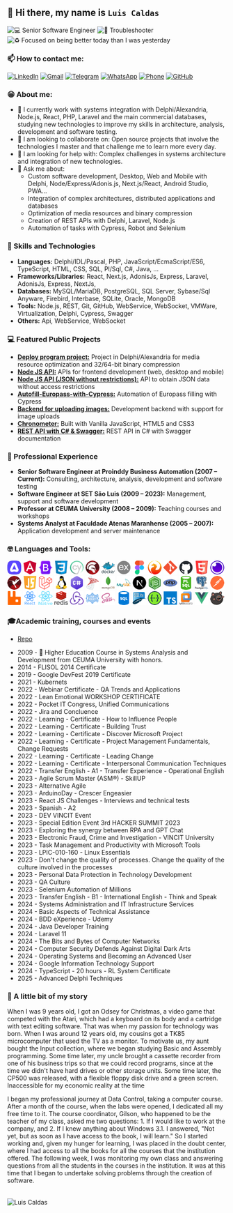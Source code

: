 ## 👋 Hi there, my name is `Luis Caldas` <!-- ### `💻Senior Software Engineer` • `🚀Troubleshooter` • `♻️ Focused on being better today than I was yesterday` !-->
![💻 Senior Software Engineer](https://img.shields.io/badge/💻-Senior%20Software%20Engineer-0A66C2?logoColor=white&labelColor=ffffff&style=plastic) 
![🚀 Troubleshooter](https://img.shields.io/badge/🚀-Troubleshooter-0A66C2?logo=rockets&logoColor=white&labelColor=ffffff&style=plastic) 
![♻ Focused on being better today than I was yesterday](https://img.shields.io/badge/♻-Focused on being better today than I was yesterday-2ECC71?logo=recycle&logoColor=white&labelColor=ffffff&style=plastic)


### 📫 How to contact me:<!-- ### [luisnt.eu@gmail.com](mailto:luisnt.eu@gmail.com)  |  [WhatsApp](https://wa.me/+5598981112233)  |  [Telegram](https://t.me/luisnt)  |  [LinkedIn](https://www.linkedin.com/in/luisnt)  |  📞 +55 (98) 9 8111 2233-->

[![LinkedIn](https://img.shields.io/badge/in-luisnt-white?logo=linkedin&logoColor=white&color=white&labelColor=0077B5&style=plastic)](https://linkedin.com/in/luisnt) 
[![Gmail](https://img.shields.io/badge/luisnt.eu-white?logo=gmail&logoColor=fff&color=ffffff&labelColor=D14836&style=plastic)](mailto:luisnt.eu@gmail.com) 
[![Telegram](https://img.shields.io/badge/luisnt-white?logo=telegram&logoColor=fff&color=fff&labelColor=26A5E4&style=plastic)](https://t.me/luisnt) 
[![WhatsApp](https://img.shields.io/badge/WhatsApp-white?logo=whatsapp&logoColor=fff&color=fff&labelColor=25D366&style=plastic)](https://wa.me/5598981112233) 
[![Phone](https://img.shields.io/badge/+55%20(98)%209%208111%202233-white?logo=googleanalytics&logoColor=fff&color=fff&labelColor=0077B5&style=plastic)](tel:+5598981112233) 
[![GitHub](https://img.shields.io/badge/Public Portfolio-white?logo=github&logoColor=fff&color=fff&labelColor=000&style=plastic)](https://github.com/luis-portfolio/Index)


### 😁 About me:
- 🔭 I currently work with systems integration with Delphi/Alexandria, Node.js, React, PHP, Laravel and the main commercial databases, studying new technologies to improve my skills in architecture, analysis, development and software testing.
- 👯 I am looking to collaborate on: Open source projects that involve the technologies I master and that challenge me to learn more every day.
- 🤔 I am looking for help with: Complex challenges in systems architecture and integration of new technologies.
- 💬 Ask me about:
  - Custom software development, Desktop, Web and Mobile with Delphi, Node/Express/Adonis.js, Next.js/React, Android Studio, PWA...
  - Integration of complex architectures, distributed applications and databases
  - Optimization of media resources and binary compression
  - Creation of REST APIs with Delphi, Laravel, Node.js
  - Automation of tasks with Cypress, Robot and Selenium

### 🤖 Skills and Technologies

* **Languages:** Delphi/IDL/Pascal, PHP, JavaScript/EcmaScript/ES6, TypeScript, HTML, CSS, SQL, Pl/Sql, C#, Java, ...
* **Frameworks/Libraries:** React, Next.js, AdonisJs, Express, Laravel, AdonisJs, Express, NextJs,
* **Databases:** MySQL/MariaDB, PostgreSQL, SQL Server, Sybase/Sql Anyware, Firebird, Interbase, SQLite, Oracle, MongoDB
* **Tools:** Node.js, REST, Git, GitHub, WebService, WebSocket, VMWare, Virtualization, Delphi, Cypress, Swagger
* **Others:** Api, WebService, WebSocket

### 💻 Featured Public Projects

* [**Deploy program project:**](https://github.com/luis-portfolio/Deploy) Project in Delphi/Alexandria for media resource optimization and 32/64-bit binary compression
* [**Node JS API:**](https://github.com/luis-portfolio/Node.JS-Server-with-Express) APIs for frontend development (web, desktop and mobile)
* [**Node JS API (JSON without restrictions):**](https://github.com/luis-portfolio/Api-Node.JS-with-express-to-proxy-url) API to obtain JSON data without access restrictions
* [**Autofill-Europass-with-Cypress:**](https://github.com/luis-portfolio/Autofill-Europass-with-Cypress) Automation of Europass filling with Cypress
* [**Backend for uploading images:**](https://github.com/luis-portfolio/backdev) Development backend with support for image uploads
* [**Chronometer:**](https://github.com/luis-portfolio/Chronometer) Built with Vanilla JavaScript, HTML5 and CSS3
* [**REST API with C# & Swagger:**](https://github.com/luis-portfolio/Api-REST-C-Sharp) REST API in C# with Swagger documentation

### 💼 Professional Experience

* **Senior Software Engineer at Proinddy Business Automation (2007 – Current):** Consulting, architecture, analysis, development and software testing
* **Software Engineer at SET São Luis (2009 – 2023):** Management, support and software development
* **Professor at CEUMA University (2008 – 2009):** Teaching courses and workshops
* **Systems Analyst at Faculdade Atenas Maranhense (2005 – 2007):** Application development and server maintenance

### 🤓 Languages and Tools:

<a target="_blank" href="https://adonisjs.com/"><img src="./Icons/adonis.png" alt="AdonisJS" height="32" width="32"></a>
<a target="_blank" href="https://angular.io"><img src="./Icons/angularjs.png" alt="Angular" height="32" width="32"></a>
<a target="_blank" href="https://getbootstrap.com"><img src="./Icons/bootstrap.png" alt="Bootstrap Css" height="32" width="32"></a>
<a target="_blank" href="https://developer.mozilla.org/en-US/docs/Web/CSS"><img src="./Icons/css3.png" alt="CSS" height="32" width="32"></a>
<a target="_blank" href="https://www.cypress.io/"><img src="./Icons/cypress.png" alt="Cypress" height="32" width="32"></a>
<a target="_blank" href="https://www.embarcadero.com/products/delphi"><img src="./Icons/delphi.png" alt="Delphi" height="32" width="32"></a>
<a target="_blank" href="https://www.docker.com/"><img src="./Icons/docker.png" alt="Docker" height="32" width="32"></a>
<a target="_blank" href="https://expressjs.com/"><img src="./Icons/express.png" alt="Express" height="32" width="32"></a>
<a target="_blank" href="https://www.figma.com/"><img src="Icons/figma.png" alt="Figma" height="32" width="32"></a>
<a target="_blank" href="https://firebirdsql.org/"><img src="./Icons/firebird.png" alt="Firebird" height="32" width="32"></a>
<a target="_blank" href="https://git-scm.com/"><img src="./Icons/git.png" alt="Git SCM" height="32" width="32"></a>
<a target="_blank" href="https://github.com/"><img src="./Icons/github.png" alt="GitHub" height="32" width="32"></a>
<a target="_blank" href="https://developer.mozilla.org/en-US/docs/Web/HTML"><img src="./Icons/html5.png" alt="HTML" height="32" width="32"></a>
<a target="_blank" href="https://insomnia.rest"><img src="./Icons/insomnia.png" alt="Insomnia" height="32" width="32"></a>
<a target="_blank" href="https://www.embarcadero.com/products/interbase"><img src="./Icons/interbase.png" alt="Interbase" height="32" width="32"></a>
<a target="_blank" href="https://developer.mozilla.org/en-US/docs/Web/JavaScript"><img src="./Icons/javascript.png" alt="JavaScript" height="32" width="32"></a>
<a target="_blank" href="https://laravel.com/"><img src="./Icons/laravel.png" alt="Laravel" height="32" width="32"></a>
<a target="_blank" href="https://www.linux.org/"><img src="./Icons/linux.png" alt="Linux" height="32" width="32"></a>
<a target="_blank" href="https://learn.microsoft.com/en-us/dotnet/csharp/"><img src="./Icons/csharp.png" alt="Microsoft C#" height="32" width="32"></a>
<a target="_blank" href="https://www.microsoft.com/en-us/sql-server"><img src="./Icons/sqlserver.png" alt="Microsoft SQL Server" height="32" width="32"></a>
<a target="_blank" href="https://www.mongodb.com/"><img src="./Icons/mongodb.png" alt="MongoDB" height="32" width="32"></a>
<a target="_blank" href="https://www.mysql.com/"><img src="./Icons/mysql.png" alt="MySql" height="32" width="32"></a>
<a target="_blank" href="https://nextjs.org/"><img src="./Icons/next.png" alt="Next.js" height="32" width="32"></a>
<a target="_blank" href="https://nodejs.org/"><img src="./Icons/nodejs.png" alt="Node.js" height="32" width="32"></a>
<a target="_blank" href="https://www.php.net/"><img src="./Icons/php.png" alt="PHP" height="32" width="32"></a>
<a target="_blank" href="https://pt.wikipedia.org/wiki/PL/SQL"><img src="./Icons/plsql.png" alt="PL/SQL" height="32" width="32"></a>
<a target="_blank" href="https://www.postgresql.org"><img src="./Icons/postgresql.png" alt="postgresql" height="32" width="32"></a>
<a target="_blank" href="https://postman.com"><img src="./Icons/postman.png" alt="Postman" height="32" width="32"></a>
<a target="_blank" href="https://www.rabbitmq.com"><img src="./Icons/rabbitmq.png" alt="rabbitMQ" height="32" width="32"></a>
<a target="_blank" href="https://react.dev"><img src="./Icons/react.png" alt="React Native" height="32" width="32"></a>
<a target="_blank" href="https://reactnative.dev/"><img src="./Icons/react-native.png" alt="React Native" height="32" width="32"></a>
<a target="_blank" href="https://redis.io"><img src="./Icons/redis.png" alt="Redis" height="32" width="32"></a>
<a target="_blank" href="https://redux.js.org"><img src="./Icons/redux.png" alt="Redux" height="32" width="32"></a>
<a target="_blank" href="https://aws.amazon.com/pt/what-is/restful-api/"><img src="./Icons/restful-api.png" alt="REST" height="32" width="32"></a>
<a target="_blank" href="https://sass-lang.com"><img src="./Icons/sass.png" alt="sass" height="32" width="32"></a>
<a target="_blank" href="https://pt.wikipedia.org/wiki/SQL"><img src="./Icons/sql.png" alt="SQL" height="32" width="32"></a>
<a target="_blank" href="https://sqlite.org/"><img src="./Icons/sqlite.png" alt="SQLite" height="32" width="32"></a>
<a target="_blank" href="https://swagger.io/"><img src="./Icons/swagger.png" alt="Swagger" height="32" width="32"></a>
<a target="_blank" href="https://www.typescriptlang.org/"><img src="./Icons/typescript.png" alt="typescript" height="32" width="32"></a>
<a target="_blank" href="https://www.vmware.com/"><img src="./Icons/vmware.png" alt="VMWare" height="32" width="32"></a>
<a target="_blank" href="https://vuejs.org/"><img src="./Icons/vuejs.png" alt="Vue.js" height="32" width="32"></a>
<a target="_blank" href="https://zustand-demo.pmnd.rs"><img src="./Icons/zustand.png" alt="Zustand" height="32" width="32"></a>





### 🎓Academic training, courses and events

* [Repo](https://drive.google.com/drive/folders/1dFcyyA1dNIoBrmbFs6IzWfiw6LLwBsmh?usp=drive_link)
- 2009 - 🥇 Higher Education Course in Systems Analysis and Development from CEUMA University with honors.
- 2014 - FLISOL 2014 Certificate
- 2019 - Google DevFest 2019 Certificate
- 2021 - Kubernets
- 2022 - Webinar Certificate - QA Trends and Applications
- 2022 - Lean Emotional WORKSHOP CERTIFICATE
- 2022 - Pocket IT Congress, Unified Communications
- 2022 - Jira and Concluence
- 2022 - Learning - Certificate - How to Influence People
- 2022 - Learning - Certificate - Building Trust
- 2022 - Learning - Certificate - Discover Microsoft Project
- 2022 - Learning - Certificate - Project Management Fundamentals, Change Requests
- 2022 - Learning - Certificate - Leading Change
- 2022 - Learning - Certificate - Interpersonal Communication Techniques
- 2022 - Transfer English - A1 - Transfer Experience - Operational English
- 2023 - Agile Scrum Master (ASM®) - SkillUP
- 2023 - Alternative Agile
- 2023 - ArduinoDay - Crescer Engeasier
- 2023 - React JS Challenges - Interviews and technical tests
- 2023 - Spanish - A2
- 2023 - DEV VINCIT Event
- 2023 - Special Edition Event 3rd HACKER SUMMIT 2023
- 2023 - Exploring the synergy between RPA and GPT Chat
- 2023 - Electronic Fraud, Crime and Investigation - VINCIT University
- 2023 - Task Management and Productivity with Microsoft Tools
- 2023 - LPIC-010-160 - Linux Essentials
- 2023 - Don't change the quality of processes. Change the quality of the culture involved in the processes
- 2023 - Personal Data Protection in Technology Development
- 2023 - QA Culture
- 2023 - Selenium Automation of Millions
- 2023 - Transfer English - B1 - International English - Think and Speak
- 2024 - Systems Administration and IT Infrastructure Services
- 2024 - Basic Aspects of Technical Assistance
- 2024 - BDD eXperience - Udemy
- 2024 - Java Developer Training
- 2024 - Laravel 11
- 2024 - The Bits and Bytes of Computer Networks
- 2024 - Computer Security Defends Against Digital Dark Arts
- 2024 - Operating Systems and Becoming an Advanced User
- 2024 - Google Information Technology Support
- 2024 - TypeScript - 20 hours - RL System Certificate
- 2025 - Advanced Delphi Techniques

### 🌱 A little bit of my story

   When I was 9 years old, I got an Odsey for Christmas, a video game that competed with the Atari, which had a keyboard on its body and a cartridge with text editing software. That was when my passion for technology was born. When I was around 12 years old, my cousins ​​got a TK85 microcomputer that used the TV as a monitor. To motivate us, my aunt bought the Input collection, where we began studying Basic and Assembly programming. Some time later, my uncle brought a cassette recorder from one of his business trips so that we could record programs, since at the time we didn't have hard drives or other storage units. Some time later, the CP500 was released, with a flexible floppy disk drive and a green screen. Inaccessible for my economic reality at the time

I began my professional journey at Data Control, taking a computer course. After a month of the course, when the labs were opened, I dedicated all my free time to it. The course coordinator, Gilson, who happened to be the teacher of my class, asked me two questions: 1. If I would like to work at the company, and 2. If I knew anything about Windows 3.1. I answered, "Not yet, but as soon as I have access to the book, I will learn." So I started working and, given my hunger for learning, I was placed in the doubt center, where I had access to all the books for all the courses that the institution offered. The following week, I was monitoring my own class and answering questions from all the students in the courses in the institution. It was at this time that I began to undertake solving problems through the creation of software.

<br />
<div>
  <img align="center"
       src="https://github-readme-stats.vercel.app/api/top-langs?username=luisnt&show_icons=true&locale=en&layout=compact"
       alt="Luis Caldas"
       width="100%"
       height="200px
  "/>
</div>
